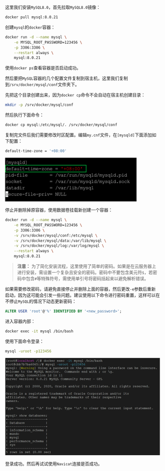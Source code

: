 这里我们安装`MySQL8.0`，首先拉取`MySQL8.0`镜像：

```bash
docker pull mysql:8.0.21
```

创建`mysql`的`docker`容器：

```bash
docker run -d --name mysql \
    -e MYSQL_ROOT_PASSWORD=123456 \
    -p 3306:3306 \
    --restart always \
    mysql:8.0.21
```

使用`docker ps`查看容器是否启动成功。

然后要把`MySQL`容器的几个配置文件复制到宿主机，这里我们复制到`/srv/docker/mysql/conf`文件夹下。

先把这个目录创建出来，因为`docker cp`命令不会自动在宿主机创建目录：

```bash
mkdir -p /srv/docker/mysql/conf
```

然后执行下面命令：

```bash
docker cp mysql:/etc/mysql/. /srv/docker/mysql/conf
```

复制完文件后我们需要修改时区配置。编辑`my.cnf`文件，在`[mysqld]`下面添加如下配置：

```sh
default-time-zone = '+08:00'
```

<img src="image/image-20241212213252564.png" alt="image-20241212213252564" style="zoom:45%;" />

停止并删除掉原容器，使用数据卷挂载新创建一个容器：

```bash
docker run -d --name mysql \
    -e MYSQL_ROOT_PASSWORD=123456 \
    -p 3306:3306 \
    -v /srv/docker/mysql/conf:/etc/mysql \
    -v /srv/docker/mysql/data:/var/lib/mysql \
    -v /srv/docker/mysql/log:/var/log/mysql \
    --restart always \
    mysql:8.0.21
```

> **注意：** 为了简化安装流程，这里使用了简单的密码。如果是在云服务器上进行安装，需设置一个复杂且安全的密码。密码中不要包含美元符`$`，若密码中包含`#`等特殊符号，需使用单引号将密码括起来以避免解析错误。

如果需要修改密码，请避免直接停止并删除上面的容器，然后更改`-e`参数后重新启动，因为这可能会引发一些问题。建议使用以下命令进行密码重置，这样可以在不停止`MySQL`的情况下动态更新密码：

```sql
ALTER USER 'root'@'%' IDENTIFIED BY '<new_password>';
```

进入容器内部：

```bash
docker exec -it mysql /bin/bash
```

使用下面命令登录：

```sh
mysql -uroot -p123456
```

<img src="image/image-20231224003449393.png" alt="image-20231224003449393" style="zoom:50%;" />

登录成功。然后再试试使用`Navicat`连接是否成功。
